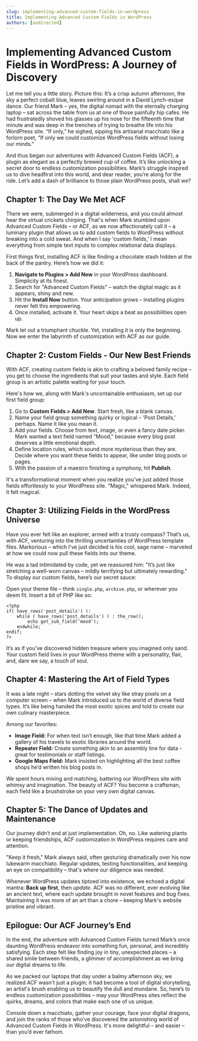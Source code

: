 ```yaml
---
slug: implementing-advanced-custom-fields-in-wordpress
title: Implementing Advanced Custom Fields in WordPress
authors: [undirected]
---
```



# Implementing Advanced Custom Fields in WordPress: A Journey of Discovery

Let me tell you a little story. Picture this: It’s a crisp autumn afternoon, the sky a perfect cobalt blue, leaves swirling around in a David Lynch-esque dance. Our friend Mark – yes, the digital nomad with the eternally charging laptop – sat across the table from us at one of those painfully hip cafes. He had frustratedly shoved his glasses up his nose for the fifteenth time that minute and was deep in the trenches of trying to breathe life into his WordPress site. “If only,” he sighed, sipping his artisanal macchiato like a forlorn poet, “If only we could customize WordPress fields without losing our minds.” 

And thus began our adventures with Advanced Custom Fields (ACF), a plugin as elegant as a perfectly brewed cup of coffee. It’s like unlocking a secret door to endless customization possibilities. Mark’s struggle inspired us to dive headfirst into this world, and dear reader, you’re along for the ride. Let’s add a dash of brilliance to those plain WordPress posts, shall we?

## Chapter 1: The Day We Met ACF

There we were, submerged in a digital wilderness, and you could almost hear the virtual crickets chirping. That's when Mark stumbled upon Advanced Custom Fields – or ACF, as we now affectionately call it – a luminary plugin that allows us to add custom fields to WordPress without breaking into a cold sweat. And when I say 'custom fields,' I mean everything from simple text inputs to complex relational data displays.

First things first, installing ACF is like finding a chocolate stash hidden at the back of the pantry. Here’s how we did it:

1. **Navigate to Plugins > Add New** in your WordPress dashboard. Simplicity at its finest.
2. Search for "Advanced Custom Fields" – watch the digital magic as it appears, shiny and new.
3. Hit the **Install Now** button. Your anticipation grows – installing plugins never felt this empowering.
4. Once installed, activate it. Your heart skips a beat as possibilities open up.

Mark let out a triumphant chuckle. Yet, installing it is only the beginning. Now we enter the labyrinth of customization with ACF as our guide.

## Chapter 2: Custom Fields - Our New Best Friends

With ACF, creating custom fields is akin to crafting a beloved family recipe – you get to choose the ingredients that suit your tastes and style. Each field group is an artistic palette waiting for your touch.

Here's how we, along with Mark's uncontainable enthusiasm, set up our first field group:

1. Go to **Custom Fields > Add New**. Start fresh, like a blank canvas.
2. Name your field group something quirky or logical – 'Post Details,' perhaps. Name it like you mean it.
3. Add your fields. Choose from text, image, or even a fancy date picker. Mark wanted a text field named "Mood," because every blog post deserves a little emotional depth.
4. Define location rules, which sound more mysterious than they are. Decide where you want these fields to appear, like under blog posts or pages.
5. With the passion of a maestro finishing a symphony, hit **Publish**. 

It's a transformational moment when you realize you’ve just added those fields effortlessly to your WordPress site. "Magic," whispered Mark. Indeed, it felt magical.

## Chapter 3: Utilizing Fields in the WordPress Universe

Have you ever felt like an explorer, armed with a trusty compass? That’s us, with ACF, venturing into the thrilling uncertainties of WordPress template files. Markorious – which I’ve just decided is his cool, sage name – marveled at how we could now pull these fields into our theme.

He was a tad intimidated by code, yet we reassured him: "It’s just like stretching a well-worn canvas – mildly terrifying but ultimately rewarding." To display our custom fields, here’s our secret sauce:

Open your theme file – think `single.php`, `archive.php`, or wherever you deem fit. Insert a bit of PHP like so:

```
<?php 
if( have_rows('post_details') ):
    while ( have_rows('post_details') ) : the_row(); 
        echo get_sub_field('mood');
    endwhile;
endif;
?>
```

It’s as if you’ve discovered hidden treasure where you imagined only sand. Your custom field lives in your WordPress theme with a personality, flair, and, dare we say, a touch of soul.

## Chapter 4: Mastering the Art of Field Types

It was a late night – stars dotting the velvet sky like stray pixels on a computer screen – when Mark introduced us to the world of diverse field types. It’s like being handed the most exotic spices and told to create our own culinary masterpiece.

Among our favorites:

- **Image Field:** For when text isn’t enough, like that time Mark added a gallery of his travels to exotic libraries around the world.
- **Repeater Field:** Create something akin to an assembly line for data - great for testimonials or staff listings.
- **Google Maps Field:** Mark insisted on highlighting all the best coffee shops he’d written his blog posts in.

We spent hours mixing and matching, battering our WordPress site with whimsy and imagination. The beauty of ACF? You become a craftsman, each field like a brushstroke on your very own digital canvas.

## Chapter 5: The Dance of Updates and Maintenance

Our journey didn’t end at just implementation. Oh, no. Like watering plants or keeping friendships, ACF customization in WordPress requires care and attention.

"Keep it fresh," Mark always said, often gesturing dramatically over his now lukewarm macchiato. Regular updates, testing functionalities, and keeping an eye on compatibility – that's where our diligence was needed.

Whenever WordPress updates tiptoed into existence, we echoed a digital mantra: **Back up first**, then *update*. ACF was no different, ever evolving like an ancient text, where each update brought in novel features and bug fixes. Maintaining it was more of an art than a chore – keeping Mark's website pristine and vibrant.

## Epilogue: Our ACF Journey’s End

In the end, the adventure with Advanced Custom Fields turned Mark’s once daunting WordPress endeavor into something fun, personal, and incredibly satisfying. Each step felt like finding joy in tiny, unexpected places – a shared smile between friends, a glimmer of accomplishment as we bring our digital dreams to life.

As we packed our laptops that day under a balmy afternoon sky, we realized ACF wasn't just a plugin; it had become a tool of digital storytelling, an artist's brush enabling us to beautify the dull and mundane. So, here’s to endless customization possibilities – may your WordPress sites reflect the quirks, dreams, and colors that make each one of us unique.

Console down a macchiato, gather your courage, face your digital dragons, and join the ranks of those who’ve discovered the astonishing world of Advanced Custom Fields in WordPress. It's more delightful – and easier – than you’d ever fathom.
